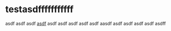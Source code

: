 # testasdfffffffffff
asdf
asdf
asdf
[asdf](/a/b/c)
asdf
asdf
asdf
asdf
asdf
aasdf
asdf
asdf
asdf
asdf
asdff
